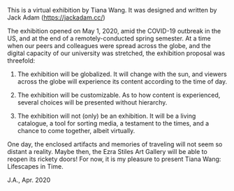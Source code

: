 This is a virtual exhibition by Tiana Wang.
It was designed and written by Jack Adam (https://jackadam.cc/)

The exhibition opened on May 1, 2020, amid the COVID-19 outbreak in the US, and at the end of a remotely-conducted spring semester. At a time when our peers and colleagues were spread across the globe, and the digital capacity of our university was stretched, the exhibition proposal was threefold:

1.  The exhibition will be globalized. It will change with the sun, and viewers across the globe will experience its content according to the time of day.</span>

2.  The exhibition will be customizable.  As to how content is experienced, several choices will be presented without hierarchy.</span>

3.  The exhibition will not (only) be an exhibition.  It will be a living catalogue, a tool for sorting media, a testament to the times, and a chance to come together, albeit virtually.</span>

One day, the enclosed artifacts and memories of traveling will not seem so distant a reality. Maybe then, the Ezra Stiles Art Gallery will be able to reopen its rickety doors! For now, it is my pleasure to present Tiana Wang: Lifescapes in Time.

J.A., Apr. 2020

